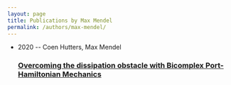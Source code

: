 ```yaml
---
layout: page
title: Publications by Max Mendel
permalink: /authors/max-mendel/
---
```


<ul class="post-list">
<li><span class='post-meta'>2020 -- Coen Hutters, Max Mendel</span><h3><a class='post-link' href='../../overcoming-the-dissipation-obstacle-with-bicomplex-port-hamiltonian-mechanics'>Overcoming the dissipation obstacle with Bicomplex Port-Hamiltonian Mechanics</a></h3></li>

</ul>
